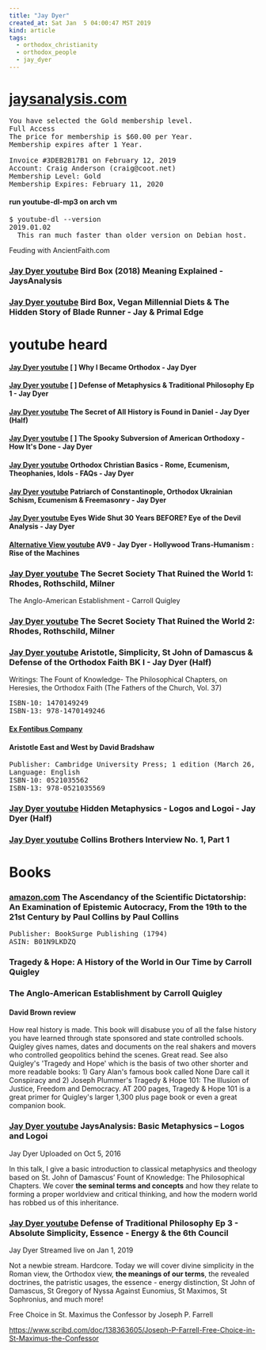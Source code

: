 ```yaml
---
title: "Jay Dyer"
created_at: Sat Jan  5 04:00:47 MST 2019
kind: article
tags:
  - orthodox_christianity
  - orthodox_people
  - jay_dyer
---
```


<h1>
  <a href="https://jaysanalysis.com/" target="_blank">jaysanalysis.com</a>
</h1>

<pre>
You have selected the Gold membership level.
Full Access
The price for membership is $60.00 per Year.
Membership expires after 1 Year.

Invoice #3DEB2B17B1 on February 12, 2019
Account: Craig Anderson (craig@coot.net)
Membership Level: Gold
Membership Expires: February 11, 2020
</pre>

<h4>run youtube-dl-mp3 on arch vm</h4>

<pre>
$ youtube-dl --version
2019.01.02
  This ran much faster than older version on Debian host.
</pre>

Feuding with AncientFaith.com

<h3>
  <a href="https://www.youtube.com/watch?v=DcnNqwg2TsY" target="_blank">Jay Dyer youtube</a>
  Bird Box (2018) Meaning Explained - JaysAnalysis
</h3>

<h3>
  <a href="https://www.youtube.com/watch?v=ucMw57t7zeo" target="_blank">Jay Dyer youtube</a>
  Bird Box, Vegan Millennial Diets & The Hidden Story of Blade Runner - Jay & Primal Edge
</h3>

<h1>youtube heard</h1>

<h4>
  <a href="https://www.youtube.com/watch?v=VE6fYcyy2O8" target="_blank">Jay Dyer youtube</a>
  [ ] Why I Became Orthodox - Jay Dyer
</h4>

<h4>
  <a href="https://www.youtube.com/watch?v=4bNj7a2a6hw" target="_blank">Jay Dyer youtube</a>
  [ ] Defense of Metaphysics & Traditional Philosophy Ep 1 - Jay Dyer
</h4>

<h4>
  <a href="https://www.youtube.com/watch?v=7zXupAarW0I" target="_blank">Jay Dyer youtube</a>
  The Secret of All History is Found in Daniel - Jay Dyer (Half)
</h4>

<h4>
  <a href="https://www.youtube.com/watch?v=6lV_GitvoBM" target="_blank">Jay Dyer youtube</a>
  [ ] The Spooky Subversion of American Orthodoxy - How It's Done - Jay Dyer
</h4>

<h4>
  <a href="https://www.youtube.com/watch?v=uxMKS9DCjG8" target="_blank">Jay Dyer youtube</a>
  Orthodox Christian Basics - Rome, Ecumenism, Theophanies, Idols - FAQs - Jay Dyer
</h4>

<h4>
  <a href="https://www.youtube.com/watch?v=pTtyuijdmFY" target="_blank">Jay Dyer youtube</a>
  Patriarch of Constantinople, Orthodox Ukrainian Schism, Ecumenism & Freemasonry - Jay Dyer
</h4>

<h4>
  <a href="https://www.youtube.com/watch?v=w2kZxveXIFE" target="_blank">Jay Dyer youtube</a>
  Eyes Wide Shut 30 Years BEFORE? Eye of the Devil Analysis - Jay Dyer
</h4>

<h4>
  <a href="https://www.youtube.com/watch?v=Qdj0Kwr_5QY" target="_blank">Alternative View youtube</a>
  AV9 - Jay Dyer - Hollywood Trans-Humanism : Rise of the Machines
</h4>

<h3>
  <a href="https://www.youtube.com/watch?v=GmhzNpIr1K8" target="_blank">Jay Dyer youtube</a>
  The Secret Society That Ruined the World 1: Rhodes, Rothschild, Milner
</h3>

The Anglo-American Establishment - Carroll Quigley

<h3>
  <a href="https://www.youtube.com/watch?v=v55bz6GAhjI" target="_blank">Jay Dyer youtube</a>
  The Secret Society That Ruined the World 2: Rhodes, Rothschild, Milner
</h3>

<h3>
  <a href="https://www.youtube.com/watch?v=dPwBJSCPWPU" target="_blank">Jay Dyer youtube</a>
  Aristotle, Simplicity, St John of Damascus & Defense of the Orthodox Faith BK I - Jay Dyer (Half)
</h3>

Writings: The Fount of Knowledge- The Philosophical Chapters, on Heresies,
the Orthodox Faith (The Fathers of the Church, Vol. 37)

<pre>
ISBN-10: 1470149249
ISBN-13: 978-1470149246
</pre>

<h4>
  <a href="https://www.exfontibus.com/" target="_blank">Ex Fontibus Company</a>
</h4>


<h4>Aristotle East and West by David Bradshaw</h4>

<pre>
Publisher: Cambridge University Press; 1 edition (March 26, 2007)
Language: English
ISBN-10: 0521035562
ISBN-13: 978-0521035569
</pre>

<h3>
  <a href="https://www.youtube.com/watch?v=T1471Vd-6Fo" target="_blank">Jay Dyer youtube</a>
  Hidden Metaphysics - Logos and Logoi - Jay Dyer (Half)
</h3>

<h3>
  <a href="https://www.youtube.com/watch?v=3lfKbFKkOGc" target="_blank">Jay Dyer youtube</a>
  Collins Brothers Interview No. 1, Part 1
</h3>

<h1>Books</h1>

<h3>
  <a href="https://www.amazon.com/Ascendancy-Scientific-Dictatorship-Examination-2006-06-23/dp/B01N9LKDZQ" target="_blank">amazon.com</a>
  The Ascendancy of the Scientific Dictatorship: An Examination of
  Epistemic Autocracy, From the 19th to the 21st Century by Paul Collins
  by Paul Collins
</h3>

<pre>
Publisher: BookSurge Publishing (1794)
ASIN: B01N9LKDZQ
</pre>

<h3>
Tragedy & Hope: A History of the World in Our Time
by Carroll Quigley
</h3>

<h3>
The Anglo-American Establishment
by Carroll Quigley
</h3>

<h4>David Brown review</h4>

How real history is made. This book will disabuse you of all the false
history you have learned through state sponsored and state controlled
schools. Quigley gives names, dates and documents on the real shakers and
movers who controlled geopolitics behind the scenes. Great read. See also
Quigley's 'Tragedy and Hope' which is the basis of two other shorter and
more readable books: 1) Gary Alan's famous book called None Dare call
it Conspiracy and 2) Joseph Plummer's Tragedy & Hope 101: The Illusion
of Justice, Freedom and Democracy. AT 200 pages, Tragedy & Hope 101 is
a great primer for Quigley's larger 1,300 plus page book or even a great
companion book.

<h3>
  <a href="https://www.youtube.com/watch?v=4mPVeCQM87s" target="_blank">Jay Dyer youtube</a>
  JaysAnalysis: Basic Metaphysics – Logos and Logoi
</h3>

Jay Dyer Uploaded on Oct 5, 2016

In this talk, I give a basic introduction to classical metaphysics
and theology based on St. John of Damascus’ Fount of Knowledge: The
Philosophical Chapters. We cover <b>the seminal terms and concepts</b> and
how they relate to forming a proper worldview and critical thinking,
and how the modern world has robbed us of this inheritance.

<h3>
  <a href="https://www.youtube.com/watch?v=GmRgAFrWkOs" target="_blank">Jay Dyer youtube</a>
  Defense of Traditional Philosophy Ep 3 - Absolute Simplicity, Essence - Energy & the 6th Council
</h3>

Jay Dyer Streamed live on Jan 1, 2019

Not a newbie stream. Hardcore.
Today we will cover divine simplicity in the Roman view, the Orthodox
view, <b>the meanings of our terms</b>, the revealed doctrines, the patristic
usages, the essence - energy distinction, St John of Damascus, St Gregory
of Nyssa Against Eunomius, St Maximos, St Sophronius, and much more!

Free Choice in St. Maximus the Confessor by Joseph P. Farrell

https://www.scribd.com/doc/138363605/Joseph-P-Farrell-Free-Choice-in-St-Maximus-the-Confessor

<!--
html boilerplate fragments
<a href="" target="_blank"></a>
<a name=""></a>
<img src="" width="400px">
<ul>
  <li></li>
  <li><a href="" target="_blank"></a></li>
</ul>
<pre>
</pre>
<p style="margin-bottom: 2em;"></p>
<hr style="border: 0; height: 3px; background: #333; background-image: linear-gradient(to right, #ccc, #333, #ccc);">
<pre><code>
</code></pre>
<math xmlns='http://www.w3.org/1998/Math/MathML' display='block'>
</math>
:-->
